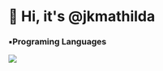 <div align=center> </div><h1>👋 Hi, it's @jkmathilda </h1></div>

### ▪️Programing Languages 
<img src="https://img.shields.io/badge/python-#3776AB?style=for-the-badge&logo=python&logoColor=blue">


<!--
**jkmathilda/jkmathilda** is a ✨ _special_ ✨ repository because its `README.md` (this file) appears on your GitHub profile.

Here are some ideas to get you started:

- 🔭 I’m currently working on ...
- 🌱 I’m currently learning ...
- 👯 I’m looking to collaborate on ...
- 🤔 I’m looking for help with ...
- 💬 Ask me about ...
- 📫 How to reach me: ...
- 😄 Pronouns: ...
- ⚡ Fun fact: ...
-->
